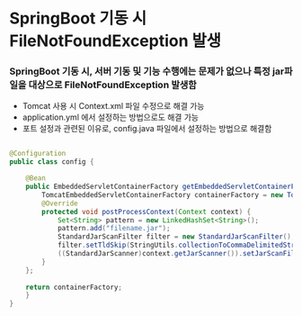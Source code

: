 # SpringBoot 기동 시 FileNotFoundException 발생

### SpringBoot 기동 시, 서버 기동 및 기능 수행에는 문제가 없으나 특정 jar파일을 대상으로 FileNotFoundException 발생함
- Tomcat 사용 시 Context.xml 파일 수정으로 해결 가능
- application.yml 에서 설정하는 방법으로도 해결 가능
- 포트 설정과 관련된 이유로, config.java 파일에서 설정하는 방법으로 해결함

```java

@Configuration
public class config {

    @Bean
    public EmbeddedServletContainerFactory getEmbeddedServletContainerFactory() {
    	TomcatEmbeddedServletContainerFactory containerFactory = new TomcatEmbeddedServletContainerFactory() {
		@Override
		protected void postProcessContext(Context context) {
			Set<String> pattern = new LinkedHashSet<String>();
			pattern.add("filename.jar");
			StandardJarScanFilter filter = new StandardJarScanFilter();
			filter.setTldSkip(StringUtils.collectionToCommaDelimitedString(pattern));
			((StandardJarScanner)context.getJarScanner()).setJarScanFilter(filter);
		}
	};
		
	return containerFactory;
    }
}
```   

